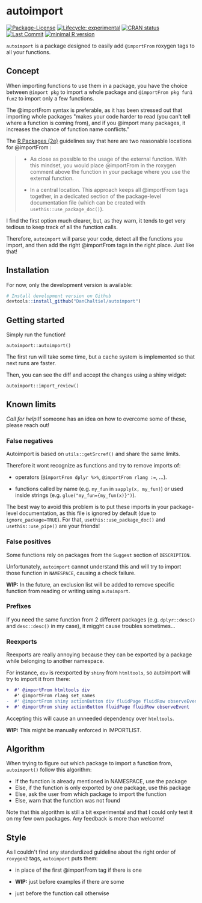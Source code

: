 # autoimport

<!-- badges: start -->

[![Package-License](http://img.shields.io/badge/license-GPL--3-brightgreen.svg?style=flat)](http://www.gnu.org/licenses/gpl-3.0.html) [![Lifecycle: experimental](https://img.shields.io/badge/lifecycle-experimental-orange.svg)](https://lifecycle.r-lib.org/articles/stages.html#experimental) [![CRAN status](https://www.r-pkg.org/badges/version/autoimport)](https://CRAN.R-project.org/package=autoimport) [![Last Commit](https://img.shields.io/github/last-commit/DanChaltiel/autoimport)](https://github.com/DanChaltiel/autoimport) [![minimal R version](https://img.shields.io/badge/R-%E2%89%A53.1-blue.svg)](https://cran.r-project.org/) <!--[![CRAN RStudio mirror downloads](https://cranlogs.r-pkg.org/badges/grand-total/autoimport?color=blue)](https://r-pkg.org/pkg/autoimport)  -->

<!-- badges: end -->

`autoimport` is a package designed to easily add `@importFrom` roxygen tags to all your functions.

## Concept

When importing functions to use them in a package, you have the choice between `@import pkg` to import a whole package and `@importFrom pkg fun1 fun2` to import only a few functions.

The @importFrom syntax is preferable, as it has been stressed out that importing whole packages "makes your code harder to read (you can't tell where a function is coming from), and if you @import many packages, it increases the chance of function name conflicts."

The [R Packages (2e)](https://r-pkgs.org/dependencies-in-practice.html#in-code-below-r) guidelines say that here are two reasonable locations for @importFrom :

> -   As close as possible to the usage of the external function. With this mindset, you would place @importFrom in the roxygen comment above the function in your package where you use the external function.
>
> -   In a central location. This approach keeps all @importFrom tags together, in a dedicated section of the package-level documentation file (which can be created with `usethis::use_package_doc()`).

I find the first option much clearer, but, as they warn, it tends to get very tedious to keep track of all the function calls.

Therefore, `autoimport` will parse your code, detect all the functions you import, and then add the right @importFrom tags in the right place. Just like that!

## Installation

For now, only the development version is available:

``` r
# Install development version on Github
devtools::install_github("DanChaltiel/autoimport")
```

## Getting started

Simply run the function!

```{r}
autoimport::autoimport()
```

The first run will take some time, but a cache system is implemented so that next runs are faster.

Then, you can see the diff and accept the changes using a shiny widget:

```{r}
autoimport::import_review()
```

## Known limits

*Call for help*:If someone has an idea on how to overcome some of these, please reach out!

### False negatives

Autoimport is based on `utils::getSrcref()` and share the same limits. 

Therefore it wont recognize as functions and try to remove imports of: 

- operators (`@importFrom dplyr %>%`, `@importFrom rlang :=`, ...).

- functions called by name (e.g. `my_fun` in `sapply(x, my_fun)`) or used inside strings (e.g. `glue("my_fun={my_fun(x)}")`).

The best way to avoid this problem is to put these imports in your package-level documentation, as this file is ignored by default (due to `ignore_package=TRUE`). For that, `usethis::use_package_doc()` and `usethis::use_pipe()` are your friends!

### False positives

Some functions rely on packages from the `Suggest` section of `DESCRIPTION`.

Unfortunately, `autoimport` cannot understand this and will try to import those function in `NAMESPACE`, causing a check failure.

**WIP:** In the future, an exclusion list will be added to remove specific function from reading or writing using `autoimport`.

### Prefixes

If you need the same function from 2 different packages (e.g. `dplyr::desc()` and `desc::desc()` in my case), it migght cause troubles sometimes...


### Reexports

Reexports are really annoying because they can be exported by a package while belonging to another namespace.

For instance, `div` is reexported by `shiny` from `htmltools`, so autoimport will try to import it from there:

```diff
+  #' @importFrom htmltools div            
   #' @importFrom rlang set_names            
-  #' @importFrom shiny actionButton div fluidPage fluidRow observeEvent
+  #' @importFrom shiny actionButton fluidPage fluidRow observeEvent
```

Accepting this will cause an unneeded dependency over `htmltools`.

**WIP:** This might be manually enforced in IMPORTLIST.

## Algorithm

When trying to figure out which package to import a function from, `autoimport()` follow this algorithm:

-   If the function is already mentioned in NAMESPACE, use the package
-   Else, if the function is only exported by one package, use this package
-   Else, ask the user from which package to import the function
-   Else, warn that the function was not found

Note that this algorithm is still a bit experimental and that I could only test it on my few own packages. Any feedback is more than welcome!


## Style

As I couldn't find any standardized guideline about the right order of `roxygen2` tags, `autoimport` puts them:

-   in place of the first @importFrom tag if there is one

-   **WIP:** just before examples if there are some

-   just before the function call otherwise
